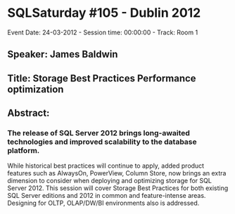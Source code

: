 # SQLSaturday #105 - Dublin 2012
Event Date: 24-03-2012 - Session time: 00:00:00 - Track: Room 1
## Speaker: James Baldwin
## Title: Storage Best Practices  Performance optimization
## Abstract:
### The release of SQL Server 2012 brings long-awaited technologies and improved scalability to the database platform.  
While historical best practices will continue to apply, added product features such as AlwaysOn, PowerView, Column Store, now brings an extra dimension to consider when deploying and optimizing storage for SQL Server 2012.
This session will cover Storage Best Practices for both existing SQL Server editions and 2012 in common and feature-intense areas.  Designing for OLTP, OLAP/DW/BI environments also is addressed.

